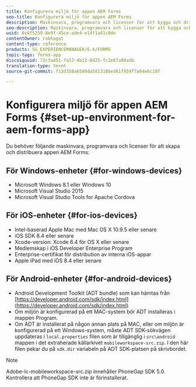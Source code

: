 ```yaml
---
title: Konfigurera miljö för appen AEM Forms
seo-title: Konfigurera miljö för appen AEM Forms
description: Maskinvara, programvara och licenser för att bygga och driftsätta appen AEM Forms.
seo-description: Maskinvara, programvara och licenser för att bygga och driftsätta appen AEM Forms.
uuid: 0c8f5259-8e9f-45ce-ade4-e14f1a41c0de
contentOwner: robhagat
content-type: reference
products: SG_EXPERIENCEMANAGER/6.4/FORMS
topic-tags: forms-app
discoiquuid: 72c3a451-fa57-4b12-8d25-fc2e6fa98adb
translation-type: tm+mt
source-git-commit: f13d358a6508da5813186ed61f959f7a84e6c19f

---
```



# Konfigurera miljö för appen AEM Forms {#set-up-environment-for-aem-forms-app}

Du behöver följande maskinvara, programvara och licenser för att skapa och distribuera appen AEM Forms:

## För Windows-enheter {#for-windows-devices}

* Microsoft Windows 8.1 eller Windows 10
* Microsoft Visual Studio 2015
* Microsoft Visual Studio Tools for Apache Cordova

## För iOS-enheter {#for-ios-devices}

* Intel-baserad Apple Mac med Mac OS X 10.9.5 eller senare
* iOS SDK 8.4 eller senare
* Xcode-version: Xcode 6.4 för OS X eller senare
* Medlemskap i iOS Developer Enterprise Program
* Enterprise-certifikat för distribution av interna iOS-appar
* Apple iPad med iOS 8.4 eller senare

## För Android-enheter {#for-android-devices}

* Android Development Toolkit (ADT bundle) som kan hämtas från [https://developer.android.com/sdk/index.html](https://developer.android.com/sdk/index.html)
* Om miljön är konfigurerad på ett MAC-system bör ADT installeras i mappen Program.
* Om ADT är installerat på någon annan plats på MAC, eller om miljön är konfigurerad på ett Windows-system, måste ADT SDK-sökvägen uppdateras i `local.properties` filen som är tillgänglig i `src\android` mappen i det extraherade källarkivet `mobileworkspace-src.zip`. I den här filen pekar du på `sdk.dir` variabeln på ADT SDK-platsen på skrivbordet.

>[!NOTE]
>
>Adobe-lc-mobileworkspace-src.zip innehåller PhoneGap SDK 5.0. Kontrollera att PhoneGap SDK inte är förinstallerat.

